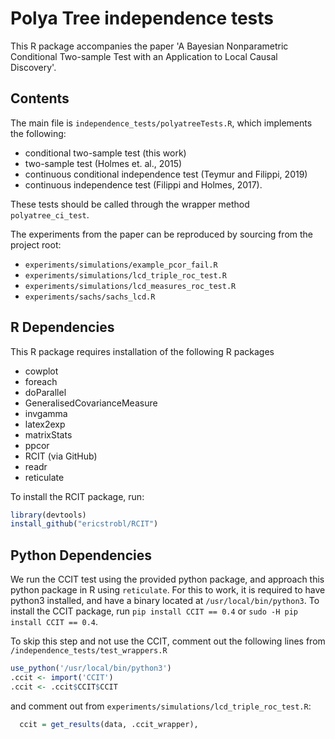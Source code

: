 # Polya Tree independence tests

This R package accompanies the paper 'A Bayesian Nonparametric Conditional Two-sample Test with an Application to Local Causal Discovery'.

## Contents

The main file is ``independence_tests/polyatreeTests.R``, which implements the following:

- conditional two-sample test (this work)
- two-sample test (Holmes et. al., 2015)
- continuous conditional independence test (Teymur and Filippi, 2019)
- continuous independence test (Filippi and Holmes, 2017).

These tests should be called through the wrapper method ``polyatree_ci_test``.

The experiments from the paper can be reproduced by sourcing from the project root:

- ``experiments/simulations/example_pcor_fail.R``
- ``experiments/simulations/lcd_triple_roc_test.R``
- ``experiments/simulations/lcd_measures_roc_test.R``
- ``experiments/sachs/sachs_lcd.R``

## R Dependencies

This R package requires installation of the following R packages

- cowplot
- foreach
- doParallel
- GeneralisedCovarianceMeasure
- invgamma
- latex2exp
- matrixStats
- ppcor
- RCIT (via GitHub)
- readr
- reticulate

To install the RCIT package, run:

```R
library(devtools)
install_github("ericstrobl/RCIT")
```

## Python Dependencies

We run the CCIT test using the provided python package, and approach this python package in R using ``reticulate``. For this to work, it is required to have python3 installed, and have a binary located at ``/usr/local/bin/python3``. To install the CCIT package, run ``pip install CCIT == 0.4`` or ``sudo -H pip install CCIT == 0.4``.

To skip this step and not use the CCIT, comment out the following lines from ``/independence_tests/test_wrappers.R``

```R
use_python('/usr/local/bin/python3')
.ccit <- import('CCIT')
.ccit <- .ccit$CCIT$CCIT
```

and comment out from ``experiments/simulations/lcd_triple_roc_test.R``:

```R
  ccit = get_results(data, .ccit_wrapper),
```

